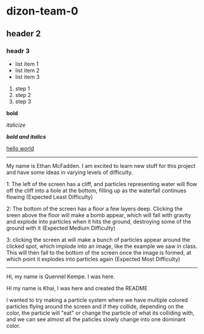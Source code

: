 # dizon-team-0
## header 2
### headr 3
- list item 1
- list item 2
- list item 3

1. step 1
2. step 2
3. step 3
   
**bold**

*italicize*

***bold and italics***

[hello world](https://google.com)

______________
My name is Ethan McFadden. I am excited to learn new stuff for this project and have some ideas in varying levels of difficulty.

1: The left of the screen has a cliff, and particles representing water will flow off the cliff into a hole at the bottom, filling up as the waterfall continues flowing (Expected Least Difficulty)

2: The bottom of the screen has a floor a few layers deep. Clicking the sreen above the floor will make a bomb appear, which will fall with gravity and explode into particles when it hits the ground, destroying some of the ground with it (Expected Medium Difficulty)

3: clicking the screen at will make a bunch of particles appear around the clicked spot, which implode into an image, like the example we saw in class. This will then fall to the bottom of the screen once the image is formed, at which point it explodes into particles again (Expected Most Difficulty)
______________

Hi, my name is Quennel Kempe. I was here.

Hi my name is Khai, I was here and created the README 

I wanted to try making a particle system where we have multiple colored particles flying around the screen and if they collide, depending on the color, the particle will "eat" or change the particle of what its colliding with, and we can see almost all the paticles slowly change into one dominant color.
